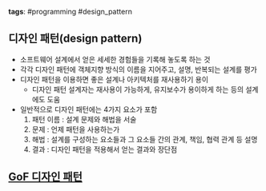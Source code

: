 **tags**: #programming #design_pattern

## 디자인 패턴(design pattern)
- 소프트웨어 설계에서 얻은 세세한 경험들을 기록해 놓도록 하는 것
- 각각 디자인 패턴에 객체지향 방식의 이름을 지어주고, 설명, 반복되는 설계를 평가
- 디자인 패턴을 이용하면 좋은 설계나 아키텍처를 재사용하기 용이
    - 디자인 패턴 설계자는 재사용이 가능하게, 유지보수가 용이하게 하는 등의 설계에도 도움
- 일반적으로 디자인 패턴에는 4가지 요소가 포함
    1. 패턴 이름 : 설계 문제와 해법을 서술
    2. 문제 : 언제 패턴을 사용하는가
    3. 해법 : 설계를 구성하는 요소들과 그 요소들 간의 관계, 책임, 협력 관계 등 설명
    4. 결과 : 디자인 패턴을 적용해서 얻는 결과와 장단점

## [GoF 디자인 패턴](GoF/GoF디자인%20패턴.md)
